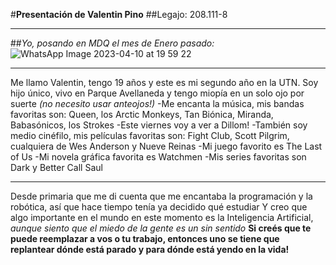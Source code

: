 #**Presentación de Valentin Pino**
##Legajo: 208.111-8
___
##*Yo, posando en MDQ el mes de Enero pasado:*
![WhatsApp Image 2023-04-10 at 19 59 22](https://user-images.githubusercontent.com/130405209/231014948-df7c179a-00d0-42bd-9faf-b96b93daaad1.jpeg)
___
Me llamo Valentin, tengo 19 años y este es mi segundo año en la UTN. 
Soy hijo único, vivo en Parque Avellaneda y tengo miopía en un solo ojo por suerte *(no necesito usar anteojos!)*
-Me encanta la música, mis bandas favoritas son: Queen, los Arctic Monkeys, Tan Biónica, Miranda, Babasónicos, los Strokes
  -Este viernes voy a ver a Dillom!
-También soy medio cinéfilo, mis películas favoritas son: Fight Club, Scott Pilgrim, cualquiera de Wes Anderson y Nueve Reinas
-Mi juego favorito es The Last of Us
-Mi novela gráfica favorita es Watchmen
-Mis series favoritas son Dark y Better Call Saul
___
Desde primaria que me di cuenta que me encantaba la programación y la robótica, así que hace tiempo tenía ya decidido qué estudiar
Y creo que algo importante en el mundo en este momento es la Inteligencia Artificial, *aunque siento que el miedo de la gente es un sin sentido*
**Si creés que te puede reemplazar a vos o tu trabajo, entonces uno se tiene que replantear dónde está parado y para dónde está yendo en la vida!** 
